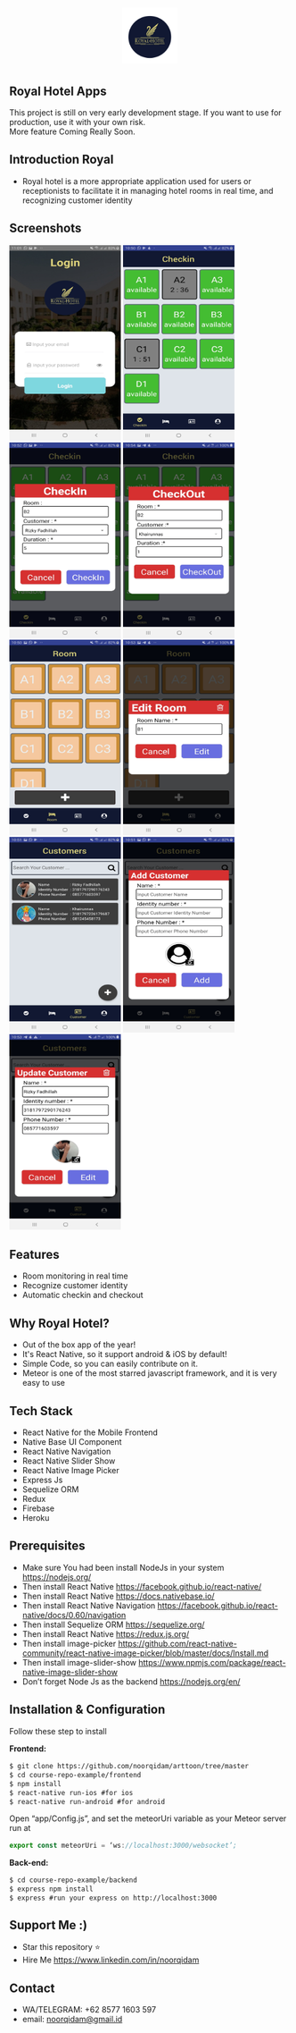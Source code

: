 <h1 align="center">
  <img src="./src/assets/logo.png" width="100"/><br>
</h1>

## Royal Hotel Apps
This project is still on very early development stage. If you want to use for production, use it with your own risk.
<br>More feature Coming Really Soon.

## Introduction Royal
- Royal hotel is a more appropriate application used for users or receptionists to facilitate it in managing hotel rooms in real time, and recognizing customer identity

## Screenshots

<p float="left">
  <img src="./src/image/loginscreen.jpg" width="200" height="350" alt="Login Screen"/>

  <img src="./src/image/checkinscreen.jpg" width="200" height="350" alt="CheckIn Screen"/>
  
  <img src="./src/image/checkincustomer.jpg" width="200" height="350" alt="Add CheckIn Screen"/>

  <img src="./src/image/checkout.jpg" width="200" height="350" alt="Check Out Screen"/>

  <img src="./src/image/roomscreen.jpg" width="200" height="350" alt="Room Screen"/>
  
  <img src="./src/image/editroom.jpg" width="200" height="350" alt="Edit Room Screen"/>

  <img src="./src/image/customerscreen.jpg" width="200" height="350" alt="Customer Screen"/>
  
  <img src="./src/image/addcustomer.jpg" width="200" height="350" alt="Add Customer Screen"/>
   
  <img src="./src/image/updatecustomer.jpg" width="200" height="350" alt="Customer Screen"/>
</p>


## Features
* Room monitoring in real time
* Recognize customer identity
* Automatic checkin and checkout

## Why Royal Hotel?
* Out of the box app of the year!
* It's React Native, so it support android & iOS by default!
* Simple Code, so you can easily contribute on it.
* Meteor is one of the most starred javascript framework, and it is very easy to use

## Tech Stack
* React Native for the Mobile Frontend
* Native Base UI Component
* React Native Navigation
* React Native Slider Show
* React Native Image Picker
* Express Js
* Sequelize ORM
* Redux
* Firebase
* Heroku

## Prerequisites
* Make sure You had been install NodeJs in your system https://nodejs.org/
* Then install React Native https://facebook.github.io/react-native/
* Then install React Native https://docs.nativebase.io/
* Then install React Native Navigation https://facebook.github.io/react-native/docs/0.60/navigation
* Then install Sequelize ORM https://sequelize.org/
* Then install React Native https://redux.js.org/
* Then install image-picker https://github.com/react-native-community/react-native-image-picker/blob/master/docs/Install.md
* Then install image-slider-show https://www.npmjs.com/package/react-native-image-slider-show
* Don’t forget Node Js as the backend https://nodejs.org/en/

## Installation & Configuration
Follow these step to install

**Frontend:**
```
$ git clone https://github.com/noorqidam/arttoon/tree/master
$ cd course-repo-example/frontend
$ npm install
$ react-native run-ios #for ios
$ react-native run-android #for android
```
Open “app/Config.js”, and set the meteorUri variable as your Meteor server run at
```javascript
export const meteorUri = ‘ws://localhost:3000/websocket’;
```

**Back-end:**
```
$ cd course-repo-example/backend
$ express npm install
$ express #run your express on http://localhost:3000
```

## Support Me :)
* Star this repository :star:
* Hire Me https://www.linkedin.com/in/noorqidam

## Contact 
* WA/TELEGRAM: +62 8577 1603 597
* email: noorqidam@gmail.id
